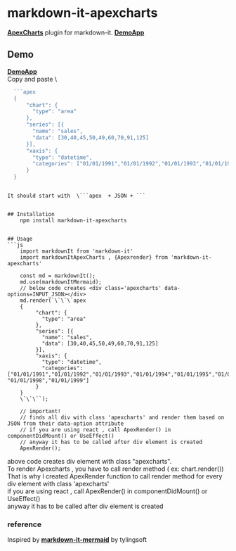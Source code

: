 # markdown-it-apexcharts

 __[ApexCharts](https://apexcharts.com/)__ plugin for markdown-it.   __[DemoApp](https://build-7r980umqa.now.sh/)__


## Demo
__[DemoApp](https://build-7r980umqa.now.sh/)__  \
Copy and paste \
```js
  ```apex
  {
      "chart": {
        "type": "area"
      },
      "series": [{
        "name": "sales",
        "data": [30,40,45,50,49,60,70,91,125]
      }],
      "xaxis": {
        "type": "datetime",
        "categories": ["01/01/1991","01/01/1992","01/01/1993","01/01/1994","01/01/1995","01/01/1996","01/01/1997", "01/01/1998","01/01/1999"]
      }
  }
  ```
```

It should start with  \```apex  + JSON + ```


## Installation
    npm install markdown-it-apexcharts
    
    
## Usage
```js
    import markdownIt from 'markdown-it'
    import markdownItApexCharts , {Apexrender} from 'markdown-it-apexcharts'
    
    const md = markdownIt();
    md.use(markdownItMermaid);
    // below code creates <div class='apexcharts' data-options=INPUT_JSON></div>
    md.render(`\`\`\`apex
    {
         "chart": {
           "type": "area"
         },
         "series": [{
           "name": "sales",
           "data": [30,40,45,50,49,60,70,91,125]
         }],
         "xaxis": {
           "type": "datetime",
           "categories": ["01/01/1991","01/01/1992","01/01/1993","01/01/1994","01/01/1995","01/01/1996","01/01/1997",         "01/01/1998","01/01/1999"]
         }
    }   
    \`\`\``);
    
    // important!
    // finds all div with class 'apexcharts' and render them based on JSON from their data-option attribute
    // if you are using react , call ApexRender() in componentDidMount() or UseEffect()
    // anyway it has to be called after div element is created
    ApexRender();
```
    
above code creates div element with class "apexcharts".  \
To render Apexcharts , you have to call render method ( ex: chart.render()) \
That is why I created ApexRender function to call render method for every div element with class 'apexcharts' \
if you are using react , call ApexRender() in componentDidMount() or UseEffect() \
anyway it has to be called after div element is created


    

    
 ### reference
 Inspired by __[markdown-it-mermaid](https://github.com/tylingsoft/markdown-it-mermaid)__ by tylingsoft
